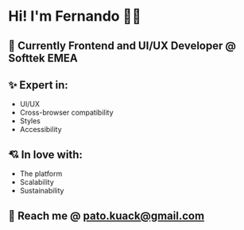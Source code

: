 # Hi! I'm Fernando 👨‍💻

## 💼 Currently Frontend and UI/UX Developer @ Softtek EMEA

## ✨ Expert in:

- UI/UX
- Cross-browser compatibility
- Styles
- Accessibility

## 💘 In love with:

- The platform
- Scalability
- Sustainability

## 📧 Reach me @ pato.kuack@gmail.com
